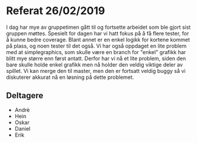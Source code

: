 # Referat 26/02/2019
I dag har mye av gruppetimen gått til og fortsette arbeidet som ble gjort sist gruppen møttes. 
Spesielt for dagen har vi hatt fokus på å få flere tester, for å kunne bedre coverage. 
Blant annet er en enkel logikk for kortene kommet på plass, og noen tester til det også. 
Vi har også oppdaget en lite problem med at simplegraphics, som skulle være en branch for "enkel" grafikk
har blitt mye større enn først antatt. Derfor har vi nå et lite problem, siden den bare skulle holde enkel grafikk
men nå holder den veldig viktige deler av spillet. Vi kan merge den til master, men den er fortsatt veldig buggy
så vi diskuterer akkurat nå en løsning på dette problemet. 


## Deltagere 
* Andrè
* Hein
* Oskar
* Daniel
* Erik 
